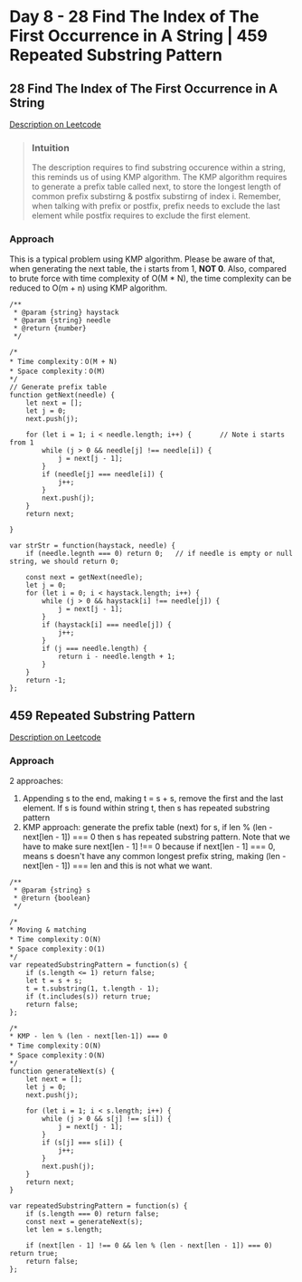 # Day 8 - 28 Find The Index of The First Occurrence in A String | 459 Repeated Substring Pattern

## 28 Find The Index of The First Occurrence in A String
[Description on Leetcode](https://leetcode.com/problems/find-the-index-of-the-first-occurrence-in-a-string/description/)

> ### Intuition
> The description requires to find substring occurence within a string, this reminds us of using KMP algorithm. The KMP algorithm requires to generate a prefix table called next, to store the longest length of common prefix substirng & postfix substirng of index i. Remember, when talking with prefix or postfix, prefix needs to exclude the last element while postfix requires to exclude the first element.

### Approach
This is a typical problem using KMP algorithm. Please be aware of that, when generating the next table, the i starts from 1, **NOT 0**. Also, compared to brute force with time complexity of O(M * N), the time complexity can be reduced to O(m + n) using KMP algorithm.

```
/**
 * @param {string} haystack
 * @param {string} needle
 * @return {number}
 */

/*
* Time complexity：O(M + N)
* Space complexity：O(M)
*/
// Generate prefix table
function getNext(needle) {
    let next = [];
    let j = 0;
    next.push(j);

    for (let i = 1; i < needle.length; i++) {       // Note i starts from 1
        while (j > 0 && needle[j] !== needle[i]) {
            j = next[j - 1];
        }
        if (needle[j] === needle[i]) {
            j++;
        }
        next.push(j);
    }
    return next;
 
}

var strStr = function(haystack, needle) {
    if (needle.legnth === 0) return 0;   // if needle is empty or null string, we should return 0;

    const next = getNext(needle);
    let j = 0;
    for (let i = 0; i < haystack.length; i++) {
        while (j > 0 && haystack[i] !== needle[j]) {
            j = next[j - 1];
        }
        if (haystack[i] === needle[j]) {
            j++;
        }
        if (j === needle.length) {
            return i - needle.length + 1;
        }
    }
    return -1;
};
```


## 459 Repeated Substring Pattern
[Description on Leetcode](https://leetcode.com/problems/repeated-substring-pattern/description/)

### Approach
2 approaches:
1. Appending s to the end, making t = s + s, remove the first and the last element. If s is found within string t, then s has repeated substring pattern
2. KMP approach: generate the prefix table (next) for s, if len % (len - next[len - 1]) === 0 then s has repeated substring pattern. Note that we have to make sure next[len - 1] !== 0 because if next[len - 1] === 0, means s doesn't have any common longest prefix string, making (len - next[len - 1]) === len and this is not what we want.

```
/**
 * @param {string} s
 * @return {boolean}
 */

/*
* Moving & matching
* Time complexity：O(N)
* Space complexity：O(1)
*/
var repeatedSubstringPattern = function(s) {
    if (s.length <= 1) return false;
    let t = s + s;
    t = t.substring(1, t.length - 1);
    if (t.includes(s)) return true;
    return false;
};

/*
* KMP - len % (len - next[len-1]) === 0
* Time complexity：O(N)
* Space complexity：O(N)
*/
function generateNext(s) {
    let next = [];
    let j = 0;
    next.push(j);

    for (let i = 1; i < s.length; i++) {
        while (j > 0 && s[j] !== s[i]) {
            j = next[j - 1];
        }
        if (s[j] === s[i]) {
            j++;
        }
        next.push(j);
    }
    return next;
}

var repeatedSubstringPattern = function(s) {
    if (s.length === 0) return false;
    const next = generateNext(s);
    let len = s.length;

    if (next[len - 1] !== 0 && len % (len - next[len - 1]) === 0) return true;
    return false; 
};
```
